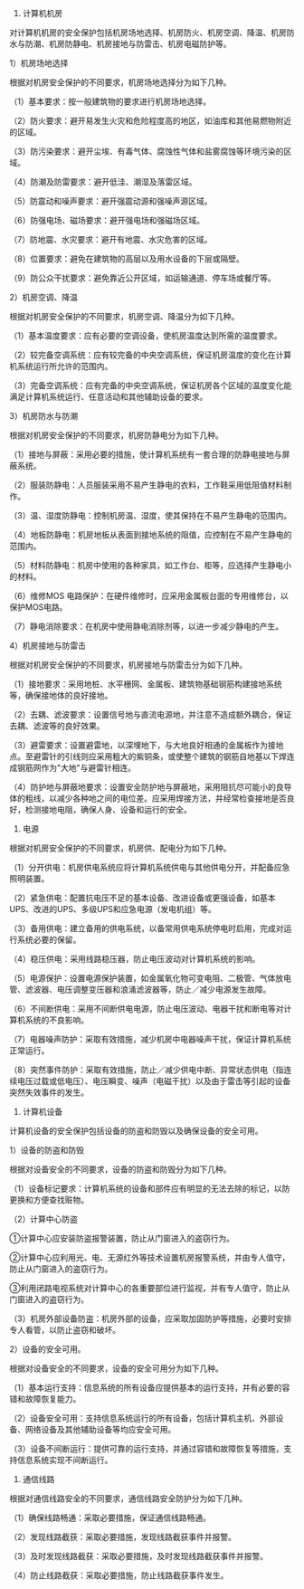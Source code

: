 
1. 计算机机房

对计算机机房的安全保护包括机房场地选择、机房防火、机房空调、降温、机房防水与防潮、机房防静电、机房接地与防雷击、机房电磁防护等。

1）机房场地选择

根据对机房安全保护的不同要求，机房场地选择分为如下几种。

（1）基本要求：按一般建筑物的要求进行机房场地选择。

（2）防火要求：避开易发生火灾和危险程度高的地区，如油库和其他易燃物附近的区域。

（3）防污染要求：避开尘埃、有毒气体、腐蚀性气体和盐雾腐蚀等环境污染的区域。

（4）防潮及防雷要求：避开低洼、潮湿及落雷区域。

（5）防震动和噪声要求：避开强震动源和强噪声源区域。

（6）防强电场、磁场要求：避开强电场和强磁场区域。

（7）防地震、水灾要求：避开有地震、水灾危害的区域。

（8）位置要求：避免在建筑物的高层以及用水设备的下层或隔壁。

（9）防公众干扰要求：避免靠近公开区域，如运输通道、停车场或餐厅等。

2）机房空调、降温

根据对机房安全保护的不同要求，机房空调、降温分为如下几种。

（1）基本温度要求：应有必要的空调设备，使机房温度达到所需的温度要求。

（2）较完备空调系统：应有较完备的中央空调系统，保证机房温度的变化在计算机系统运行所允许的范围内。

（3）完备空调系统：应有完备的中央空调系统，保证机房各个区域的温度变化能满足计算机系统运行、任意活动和其他辅助设备的要求。

3）机房防水与防潮

根据对机房安全保护的不同要求，机房防静电分为如下几种。

（1）接地与屏蔽：采用必要的措施，使计算机系统有一套合理的防静电接地与屏蔽系统。

（2）服装防静电：人员服装采用不易产生静电的衣料，工作鞋采用低阻值材料制作。

（3）温、湿度防静电：控制机房温、湿度，使其保持在不易产生静电的范围内。

（4）地板防静电：机房地板从表面到接地系统的阻值，应控制在不易产生静电的范围内。

（5）材料防静电：机房中使用的各种家具，如工作台、柜等，应选择产生静电小的材料。

（6）维修MOS
电路保护：在硬件维修时，应采用金属板台面的专用维修台，以保护MOS电路。

（7）静电消除要求：在机房中使用静电消除剂等，以进一步减少静电的产生。

4）机房接地与防雷击

根据对机房安全保护的不同要求，机房接地与防雷击分为如下几种。

（1）接地要求：采用地桩、水平栅网、金属板、建筑物基础钢筋构建接地系统等，确保接地体的良好接地。

（2）去耦、滤波要求：设置信号地与直流电源地，并注意不造成额外耦合，保证去耦、滤波等的良好效果。

（3）避雷要求：设置避雷地，以深埋地下，与大地良好相通的金属板作为接地点。至避雷针的引线则应采用粗大的紫铜条，或使整个建筑的钢筋自地基以下焊连成钢筋网作为"大地"与避雷针相连。

（4）防护地与屏蔽地要求：设置安全防护地与屏蔽地，采用阻抗尽可能小的良导体的粗线，以减少各种地之间的电位差。应采用焊接方法，并经常检查接地是否良好，检测接地电阻，确保人身、设备和运行的安全。

1. 电源

根据对机房安全保护的不同要求，机房供、配电分为如下几种。

（1）分开供电：机房供电系统应将计算机系统供电与其他供电分开，并配备应急照明装置。

（2）紧急供电：配置抗电压不足的基本设备、改进设备或更强设备，如基本UPS、改进的UPS、多级UPS和应急电源（发电机组）等。

（3）备用供电：建立备用的供电系统，以备常用供电系统停电时启用，完成对运行系统必要的保留。

（4）稳压供电：采用线路稳压器，防止电压波动对计算机系统的影响。

（5）电源保护：设置电源保护装置，如金属氧化物可变电阻、二极管、气体放电管、滤波器、电压调整变压器和浪涌滤波器等，防止／减少电源发生故障。

（6）不间断供电：采用不间断供电电源，防止电压波动、电器干扰和断电等对计算机系统的不良影响。

（7）电器噪声防护：采取有效措施，减少机房中电器噪声干扰，保证计算机系统正常运行。

（8）突然事件防护：采取有效措施，防止／减少供电中断、异常状态供电（指连续电压过载或低电压）、电压瞬变、噪声（电磁干扰）以及由于雷击等引起的设备突然失效事件的发生。

1. 计算机设备

计算机设备的安全保护包括设备的防盗和防毁以及确保设备的安全可用。

1）设备的防盗和防毁

根据对设备安全的不同要求，设备的防盗和防毁分为如下几种。

（1）设备标记要求：计算机系统的设备和部件应有明显的无法去除的标记，以防更换和方便查找赃物。

（2）计算中心防盗

①计算中心应安装防盗报警装置，防止从门窗进入的盗窃行为。

②计算中心应利用光、电、无源红外等技术设置机房报警系统，并由专人值守，防止从门窗进入的盗窃行为。

③利用闭路电视系统对计算中心的各重要部位进行监视，并有专人值守，防止从门窗进入的盗窃行为。

（3）机房外部设备防盗：机房外部的设备，应采取加固防护等措施，必要时安排专人看管，以防止盗窃和破坏。

2）设备的安全可用。

根据对设备安全的不同要求，设备的安全可用分为如下几种。

（1）基本运行支持：信息系统的所有设备应提供基本的运行支持，并有必要的容错和故障恢复能力。

（2）设备安全可用：支持信息系统运行的所有设备，包括计算机主机、外部设备、网络设备及其他辅助设备等均应安全可用。

（3）设备不间断运行：提供可靠的运行支持，并通过容错和故障恢复等措施，支持信息系统实现不间断运行。

1. 通信线路

根据对通信线路安全的不同要求，通信线路安全防护分为如下几种。

（1）确保线路畅通：采取必要措施，保证通信线路畅通。

（2）发现线路截获：采取必要措施，发现线路截获事件并报警。

（3）及时发现线路截获：采取必要措施，及时发现线路截获事件并报警。

（4）防止线路截获：采取必要措施，防止线路截获事件发生。
